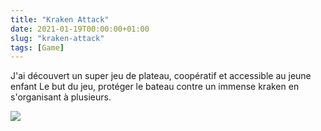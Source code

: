 ```yaml
---
title: "Kraken Attack"
date: 2021-01-19T00:00:00+01:00
slug: "kraken-attack"
tags: [Game]
--- 
```


J'ai découvert un super jeu de plateau, coopératif et accessible au jeune enfant
Le but du jeu, protéger le bateau contre un immense kraken en s'organisant à plusieurs.

![](https://res.cloudinary.com/dswia5bj3/image/upload/s--ai-4ApN0--/v1613756366/CV_Hugo_GitHub/kraken_attack.jpg)

